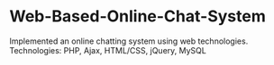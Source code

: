 # Web-Based-Online-Chat-System
Implemented an online chatting system using web technologies.
Technologies: PHP, Ajax, HTML/CSS, jQuery, MySQL
